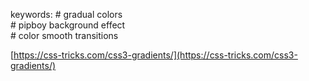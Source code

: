 keywords:
	# gradual colors  
	# pipboy background effect  
	# color smooth transitions

[https://css-tricks.com/css3-gradients/](https://css-tricks.com/css3-gradients/)
